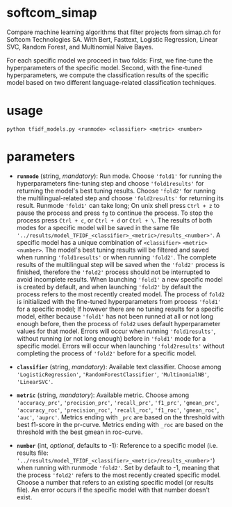 # softcom_simap
Compare machine learning algorithms that filter projects from simap.ch for Softcom Technologies SA.
With Bert, Fasttext, Logistic Regression, Linear SVC, Random Forest, and Multinomial Naive Bayes.

For each specific model we proceed in two folds: First, we fine-tune the hyperparameters of the specific model. Second, with the fine-tuned hyperparameters, we compute the classification results of the specific model based on two different language-related classification techniques. 

# usage

`python tfidf_models.py <runmode> <classifier> <metric> <number>`

# parameters
* **`runmode`** (string, *mandatory*): Run mode. Choose `'fold1'` for running the hyperparameters fine-tuning step and choose `'fold1results'` for returning the model's best tuning results. Choose `'fold2'` for running the multilingual-related step and choose `'fold2results'` for returning its result. Runmode `'fold1'` can take long; On unix shell press `Ctrl + z` to pause the process and press `fg` to continue the process. To stop the process press `Ctrl + c`, or `Ctrl + d` or `Ctrl + \`. The results of both modes for a specific model will be saved in the same file `'../results/model_TFIDF_<classifier>_<metric>/results_<number>'`. A specific model has a unique combination of `<classifier>` `<metric>` `<number>`. The model's best tuning results will be filtered and saved when running `'fold1results'` or when running `'fold2'`. The complete results of the multilingual step will be saved  when the `'fold2'` process is finished, therefore the `'fold2'` process should not be interrupted to avoid incomplete results. When launching `'fold1'` a new specific model is created by default, and when launching `'fold2'` by default the process refers to the most recently created model. The process of `fold2` is initialized with the fine-tuned hyperparameters from process `'fold1'` for a specific model; If however there are no tuning results for a specific model, either because `'fold1'` has not been runned at all or not long enough before, then the process of `fold2` uses default hyperparameter values for that model. Errors will occur when running `'fold1results'`, without running (or not long enough) before in `'fold1'` mode for a specific model. Errors will occur when launching `'fold2results'` without completing the process of `'fold2'` before for a specific model. 

* **`classifier`** (string, *mandatory*): Available text classifier. Choose among `'LogisticRegression'`, `'RandomForestClassifier'`, `'MultinomialNB'`, `'LinearSVC'`.

* **`metric`** (string, *mandatory*): Available metric. Choose among `'accuracy_prc'`, `'precision_prc'`, `'recall_prc'`, `'f1_prc'`, `'gmean_prc'`, `'accuracy_roc'`, `'precision_roc'`, `'recall_roc'`, `'f1_roc'`, `'gmean_roc'`, `'auc'`, `'auprc'`. Metrics ending with `_prc` are based on the threshold with best f1-score in the pr-curve. Metrics ending with `_roc` are based on the threshold with the best gmean in roc-curve. 

* **`number`** (int, *optional*, defaults to -1): Reference to a specific model (i.e. results file: `'../results/model_TFIDF_<classifier>_<metric>/results_<number>'`) when running with runmode `'fold2'`. Set by default to -1, meaning that the process `'fold2'` refers to the most recently created specific model. Choose a number that refers to an existing specific model (or results file). An error occurs if the specific model with that number doesn't exist.



